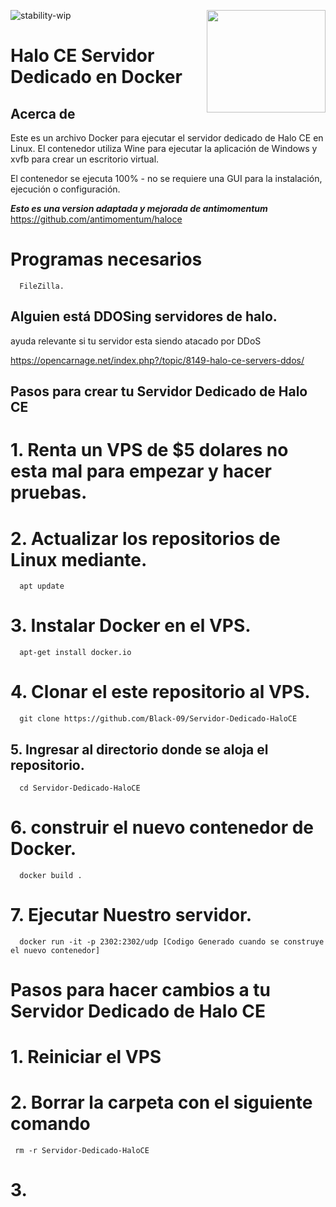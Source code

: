 ![stability-wip](https://img.shields.io/badge/stability-unstable-lightgrey.svg)
<img src="https://i.imgur.com/zRXWDEK.png" width="190" height="164" align="right"/>

# Halo CE Servidor Dedicado en Docker

## Acerca de

Este es un archivo Docker para ejecutar el servidor dedicado de Halo CE en Linux. El contenedor utiliza Wine para ejecutar la aplicación de Windows y xvfb para crear un escritorio virtual.

El contenedor se ejecuta 100% - no se requiere una GUI para la instalación, ejecución o configuración.

***Esto es una version adaptada y mejorada de antimomentum*** https://github.com/antimomentum/haloce

# Programas necesarios
      FileZilla.

## Alguien está DDOSing servidores de halo. 
ayuda relevante si tu servidor esta siendo atacado por DDoS

https://opencarnage.net/index.php?/topic/8149-halo-ce-servers-ddos/

## Pasos para crear tu Servidor Dedicado de Halo CE


# 1. Renta un VPS de $5 dolares no esta mal para empezar y hacer pruebas.

# 2. Actualizar los repositorios de Linux mediante.
      apt update
      
# 3. Instalar Docker en  el VPS.
      apt-get install docker.io
      
# 4. Clonar el este repositorio al VPS.
      git clone https://github.com/Black-09/Servidor-Dedicado-HaloCE
      
## 5. Ingresar al directorio donde se aloja el repositorio.
      cd Servidor-Dedicado-HaloCE
      
# 6. construir el nuevo contenedor de Docker.
      docker build .

# 7. Ejecutar Nuestro servidor.
      docker run -it -p 2302:2302/udp [Codigo Generado cuando se construye el nuevo contenedor]


# Pasos para hacer cambios a tu Servidor Dedicado de Halo CE

# 1. Reiniciar el VPS

# 2. Borrar la carpeta con el siguiente comando 
     rm -r Servidor-Dedicado-HaloCE
     
# 3. 
    

